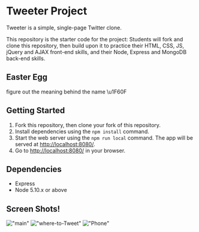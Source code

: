 # Tweeter Project

Tweeter is a simple, single-page Twitter clone.

This repository is the starter code for the project: Students will fork and clone this repository, then build upon it to practice their HTML, CSS, JS, jQuery and AJAX front-end skills, and their Node, Express and MongoDB back-end skills.

## Easter Egg

figure out the meaning behind the name \u1F60F

## Getting Started

1. Fork this repository, then clone your fork of this repository.
2. Install dependencies using the `npm install` command.
3. Start the web server using the `npm run local` command. The app will be served at <http://localhost:8080/>.
4. Go to <http://localhost:8080/> in your browser.

## Dependencies

- Express
- Node 5.10.x or above


## Screen Shots!

!["main"](https://github.com/zainen/tweeter/tree/master/public/images/main.png)
!["where-to-Tweet"](https://github.com/zainen/tweeter/tree/master/public/images/where-to-Tweet.png)
!["Phone"](https://github.com/zainen/tweeter/tree/master/public/images/Phone.png)